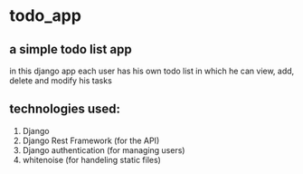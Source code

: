 # todo_app

## a simple todo list app

in this django app each user has his own todo list in which he can view, add, delete and modify his tasks

## technologies used:
1. Django 
2. Django Rest Framework (for the API)
3. Django authentication (for managing users)
4. whitenoise (for handeling static files)
